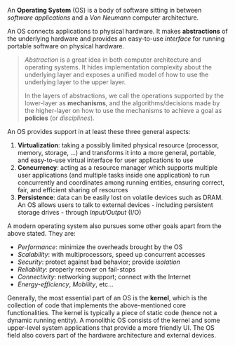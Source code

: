 An **Operating System** (OS) is a body of software sitting in between *software applications* and a *Von Neumann* computer architecture.

An OS connects applications to physical hardware. It makes **abstractions** of the underlying hardware and provides an easy-to-use *interface* for running portable software on physical hardware.

> *Abstraction* is a great idea in both computer architecture and operating systems. It hides implementation complexity about the underlying layer and exposes a unified model of how to use the underlying layer to the upper layer. 
> 
> In the layers of abstractions, we call the operations supported by the lower-layer as **mechanisms**, and the algorithms/decisions made by the higher-layer on how to use the mechanisms to achieve a goal as **policies** (or *disciplines*).

An OS provides support in at least these three general aspects:

1. **Virtualization**: taking a possibly limited physical resource (processor, memory, storage, ...) and transforms it into a more general, portable, and easy-to-use virtual interface for user applications to use
2. **Concurrency**: acting as a resource manager which supports multiple user applications (and multiple tasks inside one application) to run concurrently and coordinates among running entities, ensuring correct, fair, and efficient sharing of resources
3. **Persistence**: data can be easily lost on volatile devices such as DRAM. An OS allows users to talk to external devices - including persistent storage drives - through *Input/Output* (I/O)

A modern operating system also pursues some other goals apart from the above stated. They are:

- *Performance*: minimize the overheads brought by the OS
- *Scalability*: with multiprocessors, speed up concurrent accesses
- *Security*: protect against bad behavior; provide *isolation*
- *Reliability*: properly recover on fail-stops
- *Connectivity*: networking support; connect with the Internet
- *Energy-efficiency*, *Mobility*, etc...

Generally, the most essential part of an OS is the **kernel**, which is the collection of code that implements the above-mentioned core functionalities. The kernel is typically a piece of static code (hence not a dynamic running entity). A monolithic OS consists of the kernel and some upper-level system applications that provide a more friendly UI. The OS field also covers part of the hardware architecture and external devices.
